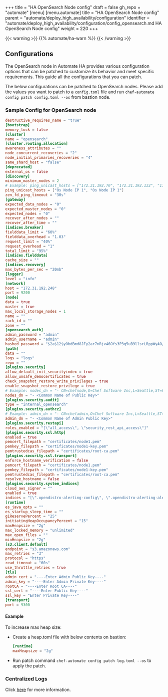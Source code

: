 +++
title = "HA OpenSearch Node config"
draft = false
gh_repo = "automate"
[menu]
  [menu.automate]
    title = "HA OpenSearch Node config"
    parent = "automate/deploy_high_availability/configuration"
    identifier = "automate/deploy_high_availability/configuration/config_opensearch.md HA OpenSearch Node config"
    weight = 220
+++

{{< warning >}}
{{% automate/ha-warn %}}
{{< /warning >}}

## Configurations

The OpenSearch node in Automate HA provides various configuration options that can be patched to customize its behavior and meet specific requirements. This guide all the configurations that you can patch.

The below configurations can be patched to OpenSearch nodes. Please add the values you want to patch to a `config.toml` file and run `chef-automate config patch config.toml --os` from bastion node.

### Sample Config for OpenSearch node

```toml
destructive_requires_name = "true"
[bootstrap]
memory_lock = false
[cluster]
name = "opensearch"
[cluster.routing.allocation]
awareness_attributes = ""
node_concurrent_recoveries = "2"
node_initial_primaries_recoveries = "4"
same_shard_host = "false"
[deprecated]
external_os = false
[discovery]
minimum_master_nodes = 2
# Example: ping_unicast_hosts = ["172.31.192.70", "172.31.192.132", "172.31.192.248"]
ping_unicast_hosts = ["Os Node IP 1", "Os Node IP 1"]
zen_fd_ping_timeout = "30s"
[gateway]
expected_data_nodes = "0"
expected_master_nodes = "0"
expected_nodes = "0"
recover_after_nodes = ""
recover_after_time = ""
[indices.breaker]
fielddata_limit = "60%"
fielddata_overhead = "1.03"
request_limit = "40%"
request_overhead = "1"
total_limit = "95%"
[indices.fielddata]
cache_size = ""
[indices.recovery]
max_bytes_per_sec = "20mb"
[logger]
level = "info"
[network]
host = "172.31.192.248"
port = 9200
[node]
data = true
master = true
max_local_storage_nodes = 1
name = ""
rack_id = ""
zone = ""
[opensearch_auth]
admin_password = "admin"
admin_username = "admin"
hashed_password = "$2a$12$yObdBmd8JFy2ar7nRjv46OYs3P3q5uB9llsrLRppWyAO/YOQ2JW3m"
[path]
data = ""
logs = "logs"
repo = ""
[plugins.security]
allow_default_init_securityindex = true
allow_unsafe_democertificates = true
check_snapshot_restore_write_privileges = true
enable_snapshot_restore_privilege = true
# Example: nodes_dn = "- CN=chefnode,O=Chef Software Inc,L=Seattle,ST=Washington,C=US"
nodes_dn = "- <Common Name of Public Key>"
[plugins.security.audit]
type = "internal_opensearch"
[plugins.security.authcz]
# Example: admin_dn = "- CN=chefadmin,O=Chef Software Inc,L=Seattle,ST=Washington,C=US"
admin_dn = "- <Common Name of Admin Public Key>"
[plugins.security.restapi]
roles_enabled = "[\"all_access\", \"security_rest_api_access\"]"
[plugins.security.ssl.http]
enabled = true
pemcert_filepath = "certificates/node1.pem"
pemkey_filepath = "certificates/node1-key.pem"
pemtrustedcas_filepath = "certificates/root-ca.pem"
[plugins.security.ssl.transport]
enforce_hostname_verification = false
pemcert_filepath = "certificates/node1.pem"
pemkey_filepath = "certificates/node1-key.pem"
pemtrustedcas_filepath = "certificates/root-ca.pem"
resolve_hostname = false
[plugins.security.system_indices]
cloud_aws_signer = ""
enabled = true
indices = "[\".opendistro-alerting-config\", \".opendistro-alerting-alert*\", \".opendistro-anomaly-results*\", \".opendistro-anomaly-detector*\", \".opendistro-anomaly-checkpoints\", \".opendistro-anomaly-detection-state\", \".opendistro-reports-*\", \".opendistro-notifications-*\", \".opendistro-notebooks\", \".opensearch-observability\", \".opendistro-asynchronous-search-response*\", \".replication-metadata-store\"]"
[runtime]
es_java_opts = ""
es_startup_sleep_time = ""
g1ReservePercent = "25"
initiatingHeapOccupancyPercent = "15"
maxHeapsize = "2g"
max_locked_memory = "unlimited"
max_open_files = ""
minHeapsize = "2g"
[s3.client.default]
endpoint = "s3.amazonaws.com"
max_retries = "3"
protocol = "https"
read_timeout = "60s"
use_throttle_retries = true
[tls]
admin_cert = "----Enter Admin Public Key----"
admin_key = "----Enter Admin Private Key----"
rootCA = "----Enter Root CA----"
ssl_cert = "----Enter Public Key----"
ssl_key = "Enter Private Key----"
[transport]
port = 9300
```

#### Example

To increase max heap size:

- Create a heap.toml file with below contents on bastion:

    ```toml
    [runtime]
    maxHeapsize = "2g"
    ```

- Run patch command `chef-automate config patch log.toml --os` to apply the patch.

### Centralized Logs

Click [here](/automate/centralizing_log/) for more information.
